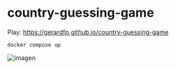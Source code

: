 # country-guessing-game

Play: https://gerardfp.github.io/country-guessing-game

``` 
docker compose up
```

![imagen](https://user-images.githubusercontent.com/10171562/201169400-d8e5f529-09b7-4ac5-9da4-574d58f02687.png)
